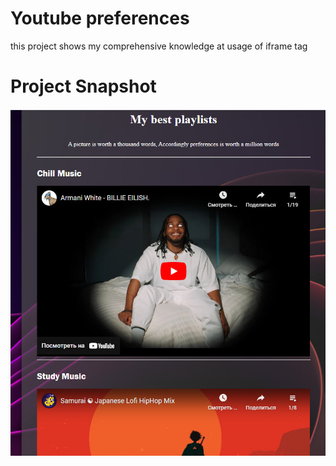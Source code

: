 # Youtube preferences
this project shows my comprehensive knowledge at usage of iframe tag

# Project Snapshot
![Preview](preview.jpg)